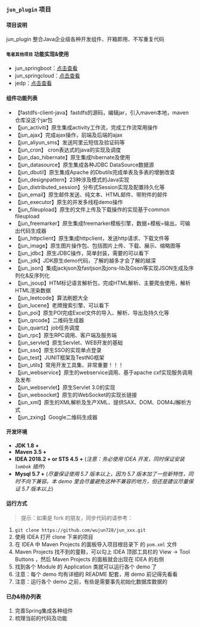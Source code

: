 ### `jun_plugin` 项目

#### 项目说明
jun_plugin 整合Java企业级各种开发组件、开箱即用、不写重复代码

#### `笔者其他项目` 功能实现&使用
- jun_springboot：[点击查看](https://github.com/wujun728/jun_springboot) 
- jun_springcloud：[点击查看](https://github.com/wujun728/jun_springcloud) 
- jedp：[点击查看](https://github.com/wujun728/jedp) 

#### 组件功能列表
- 【fastdfs-client-java】fastdfs的源码，编辑jar，引入maven本地，maven仓库没这个jar包
- 【jun_activiti】原生集成activity工作流，完成工作流常用操作
- 【jun_ajax】完成ajax操作，前端及后端的ajax
- 【jun_aliyun_sms】发送阿里云短信及验证码等
- 【jun_cron】 cron表达式的java的实现及调度
- 【jun_dao_hibernate】原生集成hibernate及使用
- 【jun_datasource】原生集成各种JDBC DataSource数据源
- 【jun_dbutil】原生集成Apache 的Dbutils完成单表及多表的增删改查
- 【jun_designpattern】23种涉及模式的Java实现
- 【jun_distributed_session】分布式Session实现及配置持久化等
- 【jun_email】原生邮件发送、纯文本、HTML邮件、带附件的邮件
- 【jun_executor】原生的并发多线程demo操作
- 【jun_fileupload】原生的文件上传及下载操作的实现基于common fileupload
- 【jun_freemarker】原生集成freemarker模板引擎，数据+模板=输出，可输出代码生成器
- 【jun_httpclient】原生集成httpclient，发送http请求、下载文件等
- 【jun_image】原生图片操作包、包括图片上传、下载、展示、缩略图等
- 【jun_jdbc】原生JDBC操作，简单封装，需要的可以看下
- 【jun_jdk】JDK原生demo代码，了解的越多才会了解的越深
- 【jun_json】集成jackjson及fastjson及jons-lib及Gson等实现JSON生成及序列化&反序列化
- 【jun_jsoup】HTM标记语言解析包，完成HTML解析、主要爬虫使用，解析HTML渲染数据
- 【jun_leetcode】算法刷题大全
- 【jun_lucene】老牌搜索引擎、可以看下
- 【jun_poi】原生POI完成Excel文件的导入、解析、导出及持久化等
- 【jun_qrcode】二维码生成器
- 【jun_quartz】job任务调度
- 【jun_rpc】原生RPC调用、客户端及服务端
- 【jun_servlet】原生Servlet、WEB开发的基础
- 【jun_sso】原生SSO的实现单点登录
- 【jun_test】JUNIT框架及TestNG框架
- 【jun_utils】常用开发工具集、非常重要！！！
- 【jun_webservice】原生的webservice调用、基于apache cxf实现服务调用及发布
- 【jun_webservlet】原生Servlet 3.0的实现
- 【jun_websocket】原生的WebSocket的实现长链接
- 【jun_xml】原生的XML解析及生产XML、提供SAX、DOM、DOM4J解析方式
- 【jun_zxing】Google二维码生成器

#### 开发环境

- **JDK 1.8 +**
- **Maven 3.5 +**
- **IDEA 2018.2 + or  STS 4.5 +** (*注意：务必使用 IDEA 开发，同时保证安装 `lombok` 插件*)
- **Mysql 5.7 +** (*尽量保证使用 5.7 版本以上，因为 5.7 版本加了一些新特性，同时不向下兼容。本 demo 里会尽量避免这种不兼容的地方，但还是建议尽量保证 5.7 版本以上*)

#### 运行方式

> 提示：如果是 fork 的朋友，同步代码的请参考：
1. `git clone https://github.com/wujun728/jun_xxx.git`
2. 使用 IDEA 打开 clone 下来的项目
3. 在 IDEA 中 Maven Projects 的面板导入项目根目录下 的 `pom.xml` 文件
4. Maven Projects 找不到的童鞋，可以勾上 IDEA 顶部工具栏的 View -> Tool Buttons ，然后 Maven Projects 的面板就会出现在 IDEA 的右侧
5. 找到各个 Module 的 Application 类就可以运行各个 demo 了
6. 注意：每个 demo 均有详细的 README 配套，用 demo 前记得先看看
7. 注意：运行各个 demo 之前，有些是需要事先初始化数据库数据的

#### 已办&待办列表
1. 完善Spring集成各种组件
1. 梳理当前的代码及功能
